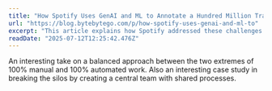 ```yaml
---
title: "How Spotify Uses GenAI and ML to Annotate a Hundred Million Tracks"
url: "https://blog.bytebytego.com/p/how-spotify-uses-genai-and-ml-to"
excerpt: "This article explains how Spotify addressed these challenges by building an annotation platform designed to scale with its machine learning needs."
readDate: "2025-07-12T12:25:42.476Z"
---
```


An interesting take on a balanced approach between the two extremes of 100% manual and 100% automated work. Also an interesting case study in breaking the silos by creating a central team with shared processes.
